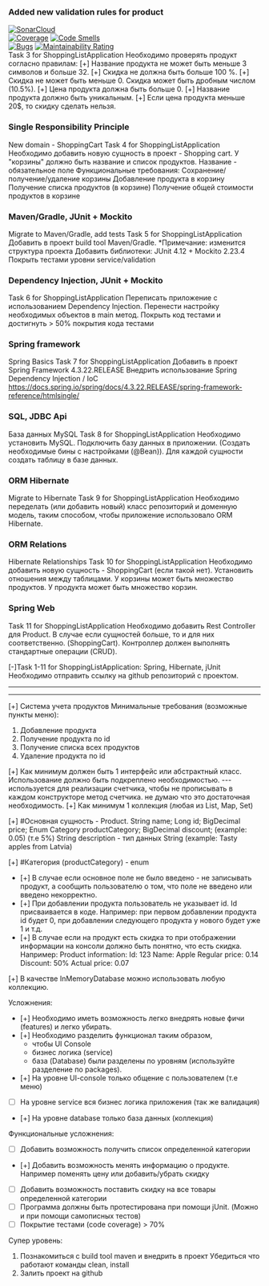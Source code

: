 ### Added new validation rules for product 
[![SonarCloud](https://sonarcloud.io/images/project_badges/sonarcloud-black.svg)](https://sonarcloud.io/dashboard?id=javaGuruBY_java-free-stream-5)  
[![Coverage](https://sonarcloud.io/api/project_badges/measure?project=javaGuruBY_java-free-stream-5&metric=coverage)](https://sonarcloud.io/dashboard?id=javaGuruBY_java-free-stream-5) 
[![Code Smells](https://sonarcloud.io/api/project_badges/measure?project=javaGuruBY_java-free-stream-5&metric=code_smells)](https://sonarcloud.io/dashboard?id=javaGuruBY_java-free-stream-5)  
[![Bugs](https://sonarcloud.io/api/project_badges/measure?project=javaGuruBY_java-free-stream-5&metric=bugs)](https://sonarcloud.io/dashboard?id=javaGuruBY_java-free-stream-5) 
[![Maintainability Rating](https://sonarcloud.io/api/project_badges/measure?project=javaGuruBY_java-free-stream-5&metric=sqale_rating)](https://sonarcloud.io/dashboard?id=javaGuruBY_java-free-stream-5)  
Task 3 for ShoppingListApplication
Необходимо проверять продукт согласно правилам:
 [+] Название продукта не может быть меньше 3 символов и больше 32.
 [+] Скидка не должна быть больше 100 %.
 [+] Скидка не может быть меньше 0. Скидка может быть дробным числом (10.5%).
 [+] Цена продукта должна быть больше 0.
 [+] Название продукта должно быть уникальным.
 [+] Если цена продукта меньше 20$, то скидку сделать нельзя.

### Single Responsibility Principle
New domain - ShoppingCart
Task 4 for ShoppingListApplication
Необходимо добавить новую сущность в проект - Shopping cart.
У "корзины" должно быть название и список продуктов.
Название - обязательное поле
Функциональные требования:
Сохранение/получение/удаление корзины
Добавление продукта в корзину
Получение списка продуктов (в корзине)
Получение общей стоимости продуктов в корзине

### Maven/Gradle, JUnit + Mockito
Migrate to Maven/Gradle, add tests
Task 5 for ShoppingListApplication
Добавить в проект build tool Maven/Gradle.
*Примечание: изменится структура проекта
Добавить библиотеки: JUnit 4.12 + Mockito 2.23.4
Покрыть тестами уровни service/validation

### Dependency Injection, JUnit + Mockito
Task 6 for ShoppingListApplication
Переписать приложение с использованием Dependency Injection.
Перенести настройку необходимых объектов в main метод.
Покрыть код тестами и достигнуть > 50% покрытия кода тестами

### Spring framework
Spring Basics
Task 7 for ShoppingListApplication
Добавить в проект Spring Framework 4.3.22.RELEASE
Внедрить использование Spring Dependency Injection / IoC
https://docs.spring.io/spring/docs/4.3.22.RELEASE/spring-framework-reference/htmlsingle/

### SQL, JDBC Api
База данных MySQL
Task 8 for ShoppingListApplication
Необходимо установить MySQL.
Подключить базу данных в приложении. (Создать необходимые бины с настройками (@Bean)).
Для каждой сущности создать таблицу в базе данных.

### ORM Hibernate
Migrate to Hibernate
Task 9 for ShoppingListApplication
Необходимо переделать (или добавить новый) класс репозиторий и доменную модель, таким способом, чтобы приложение использовало ORM Hibernate.

### ORM Relations
Hibernate Relationships
Task 10 for ShoppingListApplication
Необходимо добавить новую сущность - ShoppingCart (если такой нет).
Установить отношения между таблицами.
У корзины может быть множество продуктов.
У продукта может быть множество корзин.

### Spring Web
Task 11 for ShoppingListApplication
Необходимо добавить Rest Controller для Product.
В случае если сущностей больше, то и для них соответственно. (ShoppingCart).
Контроллер должен выполнять стандартные операции (CRUD).

[-]Task 1-11 for ShoppingListApplication: Spring, Hibernate, jUnit
Необходимо отправить ссылку на github репозиторий с проектом.

-----------
-----------

 [+] Система учета продуктов
 Минимальные требования (возможные пункты меню):
1. Добавление продукта
2. Получение продукта по id
3. Получение списка всех продуктов
4. Удаление продукта по id

[+] Как минимум должен быть 1 интерфейс или абстрактный класс. Использование должно быть подкреплено необходимостью.
--- используется для реализации счетчика, чтобы не прописывать в каждом конструкторе метод счетчика.
не думаю что это достаточная необходимость.
[+] Как минимум 1 коллекция (любая из List, Map, Set)

[+] #Основная сущность - Product.
    String name;
    Long id;
    BigDecimal price;
    Enum Category productCategory;
    BigDecimal discount; (example: 0.05) (т.е 5%)
    String description - тип данных String (example: Tasty apples from Latvia)

[+] #Категория (productCategory) - enum 

- [+] В случае если основное поле не было введено - не записывать продукт,
        а сообщить пользователю о том, что поле не введено или введено некорректно.
- [+] При добавлении продукта пользователь не указывает id. Id присваивается в коде. 
        Например: при первом добавлении продукта id будет 0,
        при добавлении следующего продукта у нового будет уже 1 и т.д.
- [+] В случае если на продукт есть скидка то при отображении информации на консоли должно быть понятно,
 что есть скидка. Например:
Product information:
Id: 123
Name: Apple
Regular price: 0.14
Discount: 50%
Actual price: 0.07

[+] В качестве InMemoryDatabase можно использовать любую коллекцию.

Усложнения:
- [+] Необходимо иметь возможность легко внедрять новые фичи (features) и легко убирать.
- [+] Необходимо разделить функционал таким образом,
    -   чтобы UI Console
    -   бизнес логика (service)
    -   база (Database)
    были разделены по уровням (используйте разделение по packages).
- [+] На уровне UI-console только общение с пользователем (т.е меню)
- [ ] На уровне service вся бизнес логика приложения (так же валидация)
- [+] На уровне database только база данных (коллекция)

Функциональные усложнения:
- [ ] Добавить возможность получить список определенной категории
- [+] Добавить возможность менять информацию о продукте. Например поменять цену или добавить/убрать скидку
- [ ] Добавить возможность поставить скидку на все товары определенной категории
- [ ] Программа должны быть протестирована при помощи jUnit. (Можно и при помощи самописных тестов)
- [ ] Покрытие тестами (code coverage) > 70%

Супер уровень:
1. Познакомиться с build tool maven и внедрить в проект
Убедиться что работают команды clean, install
2. Залить проект на github




